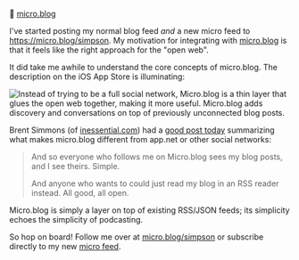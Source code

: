 👋 [micro.blog](https://micro.blog/)

I've started posting my normal blog feed *and* a new micro feed to <https://micro.blog/simpson>. My motivation for integrating with [micro.blog](https://micro.blog/) is that it feels like the right approach for the "open web".

It did take me awhile to understand the core concepts of micro.blog. The description on the iOS App Store is illuminating:

![Instead of trying to be a full social network, Micro.blog is a thin layer that glues the open web together, making it more useful. Micro.blog adds discovery and conversations on top of previously unconnected blog posts.](https://adamsimpson.net/images/micro-blog-description.jpg)

Brent Simmons (of [inessential.com](http://inessential.com/)) had a [good post today](http://inessential.com/2018/02/01/why_micro_blog_is_not_another_app_net) summarizing what makes micro.blog different from app.net or other social networks:

> And so everyone who follows me on Micro.blog sees my blog posts, and I see theirs. Simple.
> 
> And anyone who wants to could just read my blog in an RSS reader instead. All good, all open.

Micro.blog is simply a layer on top of existing RSS/JSON feeds; its simplicity echoes the simplicity of podcasting.

So hop on board\! Follow me over at [micro.blog/simpson](https://micro.blog/simpson) or subscribe directly to my new [micro feed](https://adamsimpson.net/micro/feed.json).
